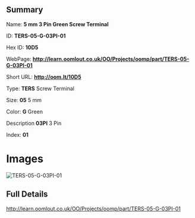 

## Summary
 
Name: __5 mm 3 Pin Green Screw Terminal__

ID: __TERS-05-G-03PI-01__

Hex ID: __10D5__

WebPage: __http://learn.oomlout.co.uk/OO/Projects/oomp/part/TERS-05-G-03PI-01__

Short URL: __http://oom.lt/10D5__


Type: __TERS__ Screw Terminal 

Size: __05__ 5 mm 

Color: __G__ Green 

Description __03PI__ 3 Pin 

Index: __01__


 # Images
![TERS-05-G-03PI-01](http://oomlout.com/oomp-gen/parts/TERS-05-G-03PI-01/TERS-05-G-03PI-01_420.jpg)



 ## Full Details

 http://learn.oomlout.co.uk/OO/Projects/oomp/part/TERS-05-G-03PI-01














